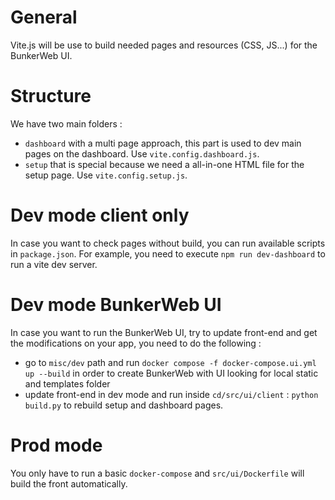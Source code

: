 # General

Vite.js will be use to build needed pages and resources (CSS, JS...) for the BunkerWeb UI.

# Structure

We have two main folders : 
- `dashboard` with a multi page approach, this part is used to dev main pages on the dashboard. Use `vite.config.dashboard.js`.
- `setup` that is special because we need a all-in-one HTML file for the setup page. Use `vite.config.setup.js`.

# Dev mode client only

In case you want to check pages without build, you can run available scripts in `package.json`.
For example, you need to execute `npm run dev-dashboard` to run a vite dev server.

# Dev mode BunkerWeb UI

In case you want to run the BunkerWeb UI, try to update front-end and get the modifications on your app, you need to do the following :
- go to `misc/dev` path and run `docker compose -f docker-compose.ui.yml up --build` in order to create BunkerWeb with UI looking for local static and templates folder
- update front-end in dev mode and run inside `cd/src/ui/client` : `python build.py` to rebuild setup and dashboard pages.

# Prod mode

You only have to run a basic `docker-compose` and `src/ui/Dockerfile` will build the front automatically. 
